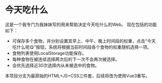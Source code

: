 # 今天吃什么
这是一个我专门为我妹妹写的用来帮助决定今天吃什么的Web。
现在包括的功能如下：
- 可保存多个食物，并分别设置其早上、中午、晚上时间段的权重，点击“今天吃什么呢😋”按钮，系统将根据当前时间段各个食物的权重随机选择一项。
- 食物列表使用LocalStorage功能保存。
- 每种食物在被连续选择两次后的下一次不会再次被选择。
- 会优先选择近30次选择内从未被选中的食物。

本项目分支为最原始的HTML+JS+CSS三件套，后续将改为使用Vue3重写。